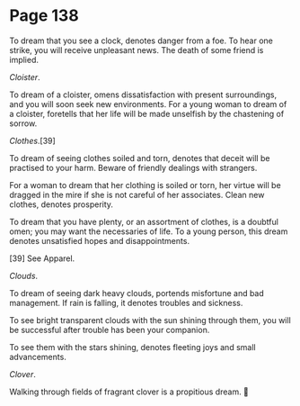 # Page 138
To dream that you see a clock, denotes danger from a foe.
To hear one strike, you will receive unpleasant news.
The death of some friend is implied.


_Cloister_.


To dream of a cloister, omens dissatisfaction with present
surroundings, and you will soon seek new environments.
For a young woman to dream of a cloister, foretells that her
life will be made unselfish by the chastening of sorrow.


_Clothes_.[39]


To dream of seeing clothes soiled and torn, denotes that deceit will be
practised to your harm. Beware of friendly dealings with strangers.


For a woman to dream that her clothing is soiled or torn, her virtue
will be dragged in the mire if she is not careful of her associates.
Clean new clothes, denotes prosperity.


To dream that you have plenty, or an assortment of clothes,
is a doubtful omen; you may want the necessaries of life.
To a young person, this dream denotes unsatisfied
hopes and disappointments.



[39] See Apparel.


_Clouds_.


To dream of seeing dark heavy clouds, portends misfortune and bad management.
If rain is falling, it denotes troubles and sickness.


To see bright transparent clouds with the sun shining through them,
you will be successful after trouble has been your companion.


To see them with the stars shining, denotes fleeting joys
and small advancements.


_Clover_.


Walking through fields of fragrant clover is a propitious dream.

